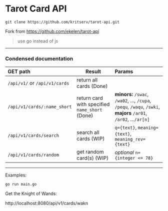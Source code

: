 # Tarot Card API

```
git clone https://github.com/kritserv/tarot-api.git
```

Fork from https://github.com/ekelen/tarot-api

> use go instead of js

---

### Condensed documentation

| GET path                      | Result                                  | Params                                                                                                          |
| :---------------------------- | --------------------------------------- | :-------------------------------------------------------------------------------------------------------------- |
| `/api/v1/` or `/api/v1/cards` | return all cards (Done)                        |                                                                                                                 |
| `/api/v1/cards/:name_short`   | return card with specified `name_short` (Done) | **minors:** `/swac`, `/wa02`, ..., `/cupa`, `/pequ`, `/waqu`, `/swki`, **majors** `/ar01`, `/ar02`, ...`/ar[n]` |
| `/api/v1/cards/search`        | search all cards (WIP)                         | `q={text}`, `meaning={text}`, `meaning_rev={text}`                                                              |
| `/api/v1/cards/random`        | get random card(s) (WIP)                       | _optional_ `n={integer <= 78}`                                                                                  |

---

Examples:

```
go run main.go
```

Get the Knight of Wands:

http://localhost:8080/api/v1/cards/wakn

